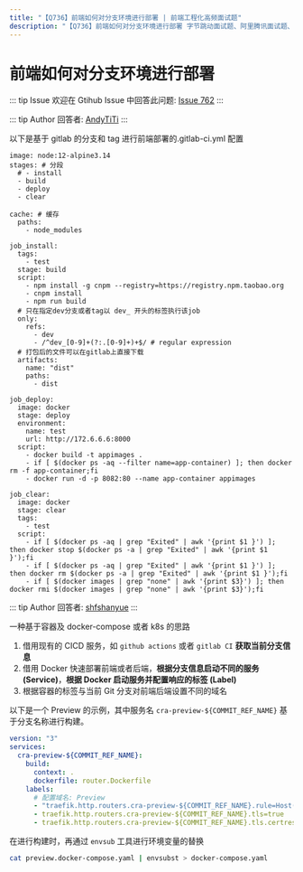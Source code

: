 ```yaml
---
title: "【Q736】前端如何对分支环境进行部署 | 前端工程化高频面试题"
description: "【Q736】前端如何对分支环境进行部署 字节跳动面试题、阿里腾讯面试题、美团小米面试题。"
---
```


# 前端如何对分支环境进行部署

::: tip Issue
欢迎在 Gtihub Issue 中回答此问题: [Issue 762](https://github.com/shfshanyue/Daily-Question/issues/762)
:::

::: tip Author
回答者: [AndyTiTi](https://github.com/AndyTiTi)
:::

以下是基于 gitlab 的分支和 tag 进行前端部署的.gitlab-ci.yml 配置

```
image: node:12-alpine3.14
stages: # 分段
  # - install
  - build
  - deploy
  - clear

cache: # 缓存
  paths:
    - node_modules

job_install:
  tags:
    - test
  stage: build
  script:
    - npm install -g cnpm --registry=https://registry.npm.taobao.org
    - cnpm install
    - npm run build
  # 只在指定dev分支或者tag以 dev_ 开头的标签执行该job
  only:
    refs:
      - dev
      - /^dev_[0-9]+(?:.[0-9]+)+$/ # regular expression
  # 打包后的文件可以在gitlab上直接下载
  artifacts:
    name: "dist"
    paths:
      - dist

job_deploy:
  image: docker
  stage: deploy
  environment:
    name: test
    url: http://172.6.6.6:8000
  script:
    - docker build -t appimages .
    - if [ $(docker ps -aq --filter name=app-container) ]; then docker rm -f app-container;fi
    - docker run -d -p 8082:80 --name app-container appimages

job_clear:
  image: docker
  stage: clear
  tags:
    - test
  script:
    - if [ $(docker ps -aq | grep "Exited" | awk '{print $1 }') ]; then docker stop $(docker ps -a | grep "Exited" | awk '{print $1 }');fi
    - if [ $(docker ps -aq | grep "Exited" | awk '{print $1 }') ]; then docker rm $(docker ps -a | grep "Exited" | awk '{print $1 }');fi
    - if [ $(docker images | grep "none" | awk '{print $3}') ]; then docker rmi $(docker images | grep "none" | awk '{print $3}');fi
```

::: tip Author
回答者: [shfshanyue](https://github.com/shfshanyue)
:::

一种基于容器及 docker-compose 或者 k8s 的思路

1. 借用现有的 CICD 服务，如 `github actions` 或者 `gitlab CI` **获取当前分支信息**
1. 借用 Docker 快速部署前端或者后端，**根据分支信息启动不同的服务 (Service)**，**根据 Docker 启动服务并配置响应的标签 (Label)**
1. 根据容器的标签与当前 Git 分支对前端后端设置不同的域名

以下是一个 Preview 的示例，其中服务名 `cra-preview-${COMMIT_REF_NAME}` 基于分支名称进行构建。

```yaml
version: "3"
services:
  cra-preview-${COMMIT_REF_NAME}:
    build:
      context: .
      dockerfile: router.Dockerfile
    labels:
      # 配置域名: Preview
      - "traefik.http.routers.cra-preview-${COMMIT_REF_NAME}.rule=Host(`${COMMIT_REF_NAME}.cra.shanyue.tech`)"
      - traefik.http.routers.cra-preview-${COMMIT_REF_NAME}.tls=true
      - traefik.http.routers.cra-preview-${COMMIT_REF_NAME}.tls.certresolver=le
```

在进行构建时，再通过 `envsub` 工具进行环境变量的替换

```bash
cat preview.docker-compose.yaml | envsubst > docker-compose.yaml
```
